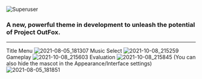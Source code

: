 ![Superuser](https://user-images.githubusercontent.com/11000739/129828381-ff3a7eb3-adfb-42dd-9c5e-65a012bd3026.png)
### A new, powerful theme in development to unleash the potential of Project OutFox.
---
Title Menu
![2021-08-05_181307](https://user-images.githubusercontent.com/11000739/128432943-7db0d998-f4a6-47f8-8988-2fb9cc47ed84.png)
Music Select
![2021-10-08_215259](https://user-images.githubusercontent.com/11000739/136641807-503aaa79-cd97-45d8-950b-2c825b88ba8d.png)
Gameplay
![2021-10-08_215603](https://user-images.githubusercontent.com/11000739/136641809-498b9564-7880-4d6c-af5e-05c078271680.png)
Evaluation
![2021-10-08_215845](https://user-images.githubusercontent.com/11000739/136641812-43d21e09-c13e-473f-8579-21bd04346c2b.png)
(You can also hide the mascot in the Appearance/Interface settings)
![2021-08-05_181851](https://user-images.githubusercontent.com/11000739/128433374-7266b469-ce36-4cfb-9b0e-1d805cc517ea.png)
